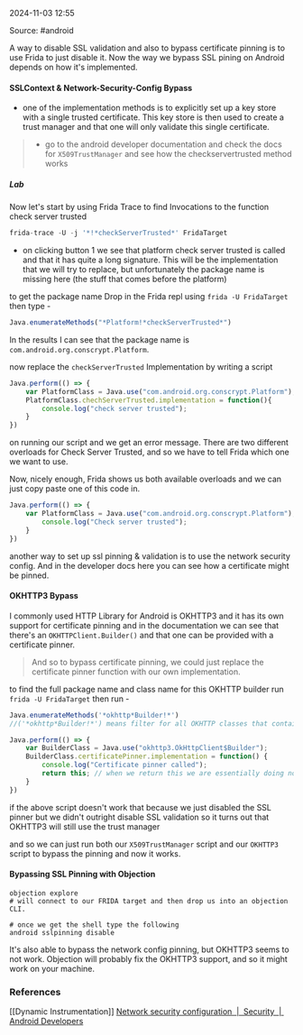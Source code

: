 
2024-11-03 12:55

Source: #android 

A way to disable SSL validation and also to bypass certificate pinning is to use Frida to just disable it.
Now the way we bypass SSL pining on Android depends on how it's implemented. 
#### SSLContext & Network-Security-Config Bypass

- one of the implementation methods is to explicitly set up a key store with a single trusted certificate. This key store is then used to create a trust manager and that one will only validate this single certificate.

> - go to the android developer documentation and check the docs for `X509TrustManager` and see how the checkservertrusted method works 
##### *Lab*

Now let's start by using Frida Trace to find Invocations to the function check server trusted
```js
frida-trace -U -j '*!*checkServerTrusted*' FridaTarget
```

- on clicking button 1 we see that platform check server trusted is called and that it has quite a long signature. This will be the implementation that we will try to replace, but unfortunately the package name is missing here (the stuff that comes before the platform)

to get the package name Drop in the Frida repl using  `frida -U FridaTarget` then type - 
```js
Java.enumerateMethods("*Platform!*checkServerTrusted*")
```
In the results I can see that the package name is `com.android.org.conscrypt.Platform`.

now replace the `checkServerTrusted` Implementation by writing a script
```js
Java.perform(() => {
    var PlatformClass = Java.use("com.android.org.conscrypt.Platform");
    PlatformClass.chechServerTrusted.implementation = function(){
        console.log("check server trusted");
    }
})
```
on running our script and we get an error message. There are two different overloads for Check Server Trusted, and so we have to tell Frida which one we want to use.

Now, nicely enough, Frida shows us both available overloads and we can just copy paste one of this code in.

``` js
Java.perform(() => { 
	var PlatformClass = Java.use("com.android.org.conscrypt.Platform");          PlatformClass.checkServerTrusted.overload('javax.net.ssl.X509TrustManager', '[Ljava.security.cert.X509Certificate;', 'java.lang.String', 'com.android.org.conscrypt.AbstractConscryptSocket').implementation = function() { 
		console.log("Check server trusted"); 
	} 
})
```

another way to set up ssl pinning & validation is to use the network security config. And in the developer docs here you can see how a certificate might be pinned.
#### OKHTTP3 Bypass

I commonly used HTTP Library for Android is OKHTTP3 and it has its own support for certificate pinning and in the documentation we can see that there's an `OKHTTPClient.Builder()` and that one can be provided with a certificate pinner.

> And so to bypass certificate pinning,  we could just replace the certificate pinner function with our own implementation.

to find the full package name and class name for this OKHTTP builder  run `frida -U FridaTarget` then run -
```js
Java.enumerateMethods('*okhttp*Builder!*')
//('*okhttp*Builder!*') means filter for all OKHTTP classes that contain builder.
```

```js
Java.perform(() => {
	var BuilderClass = Java.use("okhttp3.OkHttpClient$Builder"); 
	BuilderClass.certificatePinner.implementation = function() { 
		console.log("Certificate pinner called"); 
		return this; // when we return this we are essentially doing nothing thereby disabling ssl pinner
	}
})
```

if the above script doesn't work that because we just disabled the SSL pinner but we didn't outright disable SSL validation so it turns out that OKHTTP3 will still use the trust manager

and so we can just run both our `X509TrustManager` script and our `OKHTTP3` script to bypass the pinning and now it works.
#### Bypassing SSL Pinning with Objection

```shell
objection explore
# will connect to our FRIDA target and then drop us into an objection CLI.

# once we get the shell type the following 
android sslpinning disable 
```

It's also able to bypass the network config pinning, but OKHTTP3 seems to not work.
Objection will probably fix the OKHTTP3 support, and so it might work on your machine.
### References

[[Dynamic Instrumentation]]
[Network security configuration  |  Security  |  Android Developers](https://developer.android.com/privacy-and-security/security-config)